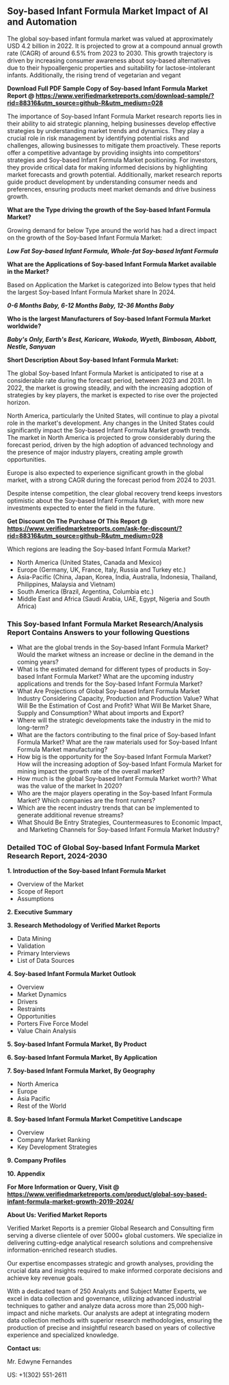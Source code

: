 <h2>Soy-based Infant Formula Market Impact of AI and Automation</h2><p>The global soy-based infant formula market was valued at approximately USD 4.2 billion in 2022. It is projected to grow at a compound annual growth rate (CAGR) of around 6.5% from 2023 to 2030. This growth trajectory is driven by increasing consumer awareness about soy-based alternatives due to their hypoallergenic properties and suitability for lactose-intolerant infants. Additionally, the rising trend of vegetarian and vegant</p><p id="" class=""><strong>Download Full PDF Sample Copy of Soy-based Infant Formula Market Report @ <a href="https://www.verifiedmarketreports.com/download-sample/?rid=88316&utm_source=github-R&utm_medium=028" target="_blank">https://www.verifiedmarketreports.com/download-sample/?rid=88316&utm_source=github-R&utm_medium=028</a></strong></p><p>The importance of&nbsp;Soy-based Infant Formula Market research reports lies in their ability to aid strategic planning, helping businesses develop effective strategies by understanding market trends and dynamics. They play a crucial role in risk management by identifying potential risks and challenges, allowing businesses to mitigate them proactively. These reports offer a competitive advantage by providing insights into competitors' strategies and Soy-based Infant Formula Market positioning. For investors, they provide critical data for making informed decisions by highlighting market forecasts and growth potential. Additionally, market research reports guide product development by understanding consumer needs and preferences, ensuring products meet market demands and drive business growth.</p><p><strong>What are the&nbsp;Type driving the growth of the Soy-based Infant Formula Market?</strong></p><p id="" class="">Growing demand for below Type around the world has had a direct impact on the growth of the Soy-based Infant Formula Market:</p><em><strong>Low Fat Soy-based Infant Formula, Whole-fat Soy-based Infant Formula</strong></em></p><strong>What are the&nbsp;Applications&nbsp;of Soy-based Infant Formula Market available in the Market?</strong></p><p id="" class="">Based on Application the Market is categorized into Below types that held the largest Soy-based Infant Formula Market share In 2024.</p><em><strong>0-6 Months Baby, 6-12 Months Baby, 12-36 Months Baby</strong></em></p><strong>Who is the largest Manufacturers of Soy-based Infant Formula Market worldwide?</strong></p><p><em><strong>Baby's Only, Earth's Best, Karicare, Wakodo, Wyeth, Bimbosan, Abbott, Nestle, Sanyuan</strong></em></p><p id="" class=""><strong>Short Description About Soy-based Infant Formula Market:</strong></p><p>The global Soy-based Infant Formula Market is anticipated to rise at a considerable rate during the forecast period, between 2023 and 2031. In 2022, the market is growing steadily, and with the increasing adoption of strategies by key players, the market is expected to rise over the projected horizon.</p><p>North America, particularly the United States, will continue to play a pivotal role in the market's development. Any changes in the United States could significantly impact the Soy-based Infant Formula Market growth trends. The market in North America is projected to grow considerably during the forecast period, driven by the high adoption of advanced technology and the presence of major industry players, creating ample growth opportunities.</p><p>Europe is also expected to experience significant growth in the global market, with a strong CAGR during the forecast period from 2024 to 2031.</p><p>Despite intense competition, the clear global recovery trend keeps investors optimistic about the Soy-based Infant Formula Market, with more new investments expected to enter the field in the future.</p><p id="" class=""><strong>Get Discount On The Purchase Of This Report @ <a href="https://www.verifiedmarketreports.com/ask-for-discount/?rid=88316&utm_source=github-R&utm_medium=028" target="_blank">https://www.verifiedmarketreports.com/ask-for-discount/?rid=88316&utm_source=github-R&utm_medium=028</a></strong></p>Which regions are leading the Soy-based Infant Formula Market?</p><ul><li>North America (United States, Canada and Mexico)</li><li>Europe (Germany, UK, France, Italy, Russia and Turkey etc.)</li><li>Asia-Pacific (China, Japan, Korea, India, Australia, Indonesia, Thailand, Philippines, Malaysia and Vietnam)</li><li>South America (Brazil, Argentina, Columbia etc.)</li><li>Middle East and Africa (Saudi Arabia, UAE, Egypt, Nigeria and South Africa)</li></ul><h3 id="" class="">This Soy-based Infant Formula Market Research/Analysis Report Contains Answers to your following Questions</h3><ul><li>What are the global trends in the Soy-based Infant Formula Market? Would the market witness an increase or decline in the demand in the coming years?</li><li>What is the estimated demand for different types of products in Soy-based Infant Formula Market? What are the upcoming industry applications and trends for the Soy-based Infant Formula Market?</li><li>What Are Projections of Global Soy-based Infant Formula Market Industry Considering Capacity, Production and Production Value? What Will Be the Estimation of Cost and Profit? What Will Be Market Share, Supply and Consumption? What about imports and Export?</li><li>Where will the strategic developments take the industry in the mid to long-term?</li><li>What are the factors contributing to the final price of Soy-based Infant Formula Market? What are the raw materials used for Soy-based Infant Formula Market manufacturing?</li><li>How big is the opportunity for the Soy-based Infant Formula Market? How will the increasing adoption of Soy-based Infant Formula Market for mining impact the growth rate of the overall market?</li><li>How much is the global Soy-based Infant Formula Market worth? What was the value of the market In 2020?</li><li>Who are the major players operating in the Soy-based Infant Formula Market? Which companies are the front runners?</li><li>Which are the recent industry trends that can be implemented to generate additional revenue streams?</li><li>What Should Be Entry Strategies, Countermeasures to Economic Impact, and Marketing Channels for Soy-based Infant Formula Market Industry?</li></ul><h3 id="" class="">Detailed TOC of Global Soy-based Infant Formula Market Research Report, 2024-2030</h3><p id="" class=""><strong>1. Introduction of the Soy-based Infant Formula Market</strong></p><ul><li>Overview of the Market</li><li>Scope of Report</li><li>Assumptions</li></ul><p id="" class=""><strong>2. Executive Summary</strong></p><p id="" class=""><strong>3. Research Methodology of Verified Market Reports</strong></p><ul><li>Data Mining</li><li>Validation</li><li>Primary Interviews</li><li>List of Data Sources</li></ul><p id="" class=""><strong>4. Soy-based Infant Formula Market Outlook</strong></p><ul><li>Overview</li><li>Market Dynamics</li><li>Drivers</li><li>Restraints</li><li>Opportunities</li><li>Porters Five Force Model</li><li>Value Chain Analysis</li></ul><p id="" class=""><strong>5. Soy-based Infant Formula Market, By Product</strong></p><p id="" class=""><strong>6. Soy-based Infant Formula Market, By Application</strong></p><p id="" class=""><strong>7. Soy-based Infant Formula Market, By Geography</strong></p><ul><li>North America</li><li>Europe</li><li>Asia Pacific</li><li>Rest of the World</li></ul><p id="" class=""><strong>8. Soy-based Infant Formula Market Competitive Landscape</strong></p><ul><li>Overview</li><li>Company Market Ranking</li><li>Key Development Strategies</li></ul><p id="" class=""><strong>9. Company Profiles</strong></p><p id="" class=""><strong>10. Appendix</strong></p><p id="" class=""><strong>For More Information or Query, Visit @ <a href="https://www.verifiedmarketreports.com/product/global-soy-based-infant-formula-market-growth-2019-2024/" target="_blank">https://www.verifiedmarketreports.com/product/global-soy-based-infant-formula-market-growth-2019-2024/</a></strong></p><p id="" class=""><strong>About Us: Verified Market Reports</strong></p><p id="" class="">Verified Market Reports is a premier Global Research and Consulting firm serving a diverse clientele of over 5000+ global customers. We specialize in delivering cutting-edge analytical research solutions and comprehensive information-enriched research studies.</p><p id="" class="">Our expertise encompasses strategic and growth analyses, providing the crucial data and insights required to make informed corporate decisions and achieve key revenue goals.</p><p id="" class="">With a dedicated team of 250 Analysts and Subject Matter Experts, we excel in data collection and governance, utilizing advanced industrial techniques to gather and analyze data across more than 25,000 high-impact and niche markets. Our analysts are adept at integrating modern data collection methods with superior research methodologies, ensuring the production of precise and insightful research based on years of collective experience and specialized knowledge.</p><p id="" class=""><strong>Contact us:</strong></p><p id="" class="">Mr. Edwyne Fernandes</p><p id="" class="">US: +1(302) 551-2611</p>